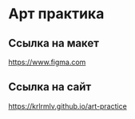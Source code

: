 # Арт практика

## Ссылка на макет
<a href="https://www.figma.com/file/M6rUoDDfsgHC1cZ5TBPACZ/Prototype?type=design&mode=design&t=JbyOklI4DLSNAE1V-1" target="_blank">https://www.figma.com</a>

## Ссылка на сайт
<a href="[http://example.com/](https://krlrmlv.github.io/art-practice/)" target="_blank">https://krlrmlv.github.io/art-practice</a>

